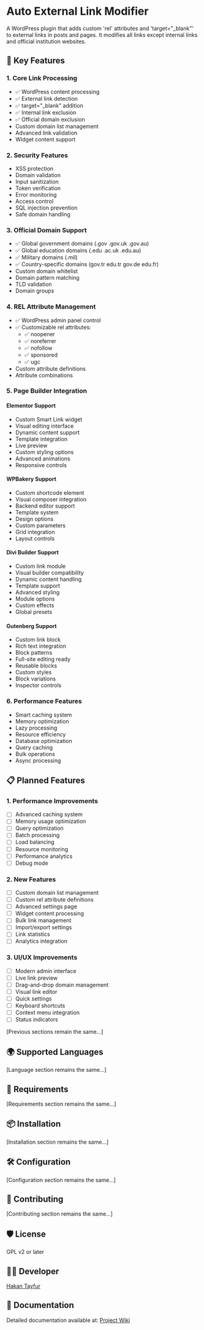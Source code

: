 # Auto External Link Modifier

A WordPress plugin that adds custom 'rel' attributes and 'target="_blank"' to external links in posts and pages. It modifies all links except internal links and official institution websites.

## 🌟 Key Features

### 1. Core Link Processing
- ✅ WordPress content processing
- ✅ External link detection
- ✅ target="_blank" addition
- ✅ Internal link exclusion
- ✅ Official domain exclusion
- Custom domain list management
- Advanced link validation
- Widget content support

### 2. Security Features
- XSS protection
- Domain validation
- Input sanitization
- Token verification
- Error monitoring
- Access control
- SQL injection prevention
- Safe domain handling

### 3. Official Domain Support
- ✅ Global government domains (.gov .gov.uk .gov.au)
- ✅ Global education domains (.edu .ac.uk .edu.au)
- ✅ Military domains (.mil)
- ✅ Country-specific domains (gov.tr edu.tr gov.de edu.fr)
- Custom domain whitelist
- Domain pattern matching
- TLD validation
- Domain groups

### 4. REL Attribute Management
- ✅ WordPress admin panel control
- ✅ Customizable rel attributes:
  - ✅ noopener
  - ✅ noreferrer
  - ✅ nofollow
  - ✅ sponsored
  - ✅ ugc
- Custom attribute definitions
- Attribute combinations

### 5. Page Builder Integration

#### Elementor Support
- Custom Smart Link widget
- Visual editing interface
- Dynamic content support
- Template integration
- Live preview
- Custom styling options
- Advanced animations
- Responsive controls

#### WPBakery Support
- Custom shortcode element
- Visual composer integration
- Backend editor support
- Template system
- Design options
- Custom parameters
- Grid integration
- Layout controls

#### Divi Builder Support
- Custom link module
- Visual builder compatibility
- Dynamic content handling
- Template support
- Advanced styling
- Module options
- Custom effects
- Global presets

#### Gutenberg Support
- Custom link block
- Rich text integration
- Block patterns
- Full-site editing ready
- Reusable blocks
- Custom styles
- Block variations
- Inspector controls

### 6. Performance Features
- Smart caching system
- Memory optimization
- Lazy processing
- Resource efficiency
- Database optimization
- Query caching
- Bulk operations
- Async processing

## 📋 Planned Features

### 1. Performance Improvements
- [ ] Advanced caching system
- [ ] Memory usage optimization
- [ ] Query optimization
- [ ] Batch processing
- [ ] Load balancing
- [ ] Resource monitoring
- [ ] Performance analytics
- [ ] Debug mode

### 2. New Features
- [ ] Custom domain list management
- [ ] Custom rel attribute definitions
- [ ] Advanced settings page
- [ ] Widget content processing
- [ ] Bulk link management
- [ ] Import/export settings
- [ ] Link statistics
- [ ] Analytics integration

### 3. UI/UX Improvements
- [ ] Modern admin interface
- [ ] Live link preview
- [ ] Drag-and-drop domain management
- [ ] Visual link editor
- [ ] Quick settings
- [ ] Keyboard shortcuts
- [ ] Context menu integration
- [ ] Status indicators

[Previous sections remain the same...]

## 🌍 Supported Languages

[Language section remains the same...]

## 🔧 Requirements

[Requirements section remains the same...]

## 📦 Installation

[Installation section remains the same...]

## 🛠️ Configuration

[Configuration section remains the same...]

## 🤝 Contributing

[Contributing section remains the same...]

## 🛡️ License

GPL v2 or later

## 👨‍💻 Developer

[Hakan Tayfur](https://htayfur.com)

## 📝 Documentation

Detailed documentation available at:
[Project Wiki](https://github.com/htayfur/wordpressautolinkmodifier/wiki)
